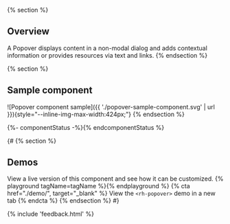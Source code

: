 {% section %}
  ## Overview
  A Popover displays content in a non-modal dialog and adds contextual 
  information or provides resources via text and links.
{% endsection %}

{% section %}
  ## Sample component
  ![Popover component sample]({{ './popover-sample-component.svg' 
  | url }}){style="--inline-img-max-width:424px;"}
{% endsection %}

{%- componentStatus -%}{% endcomponentStatus %}

{#
{% section %}
  ## Demos
  View a live version of this component and see how it can be customized.
  {% playground tagName=tagName %}{% endplayground %}
  {% cta href="./demo/", target="_blank" %}
    View the `<rh-popover>` demo in a new tab
  {% endcta %}
{% endsection %}
#}

{% include 'feedback.html' %}

